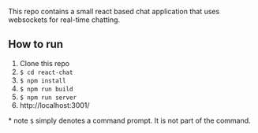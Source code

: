 This repo contains a small react based chat application that uses websockets for real-time chatting.

## How to run
1. Clone this repo
2. `$ cd react-chat`
3. `$ npm install`
4. `$ npm run build`
5. `$ npm run server`
6. http://localhost:3001/

\* note `$` simply denotes a command prompt. It is not part of the command.
